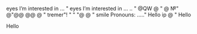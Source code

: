 eyes I’m interested in ...
"
eyes I’m interested in ...
..
"
@QW
@
"
@
№"
@"@@
@@
@
"
tremer"!
"
"
"@
@
"
smile Pronouns: ....."
Hello
ip
@
"
Hello

Hello
